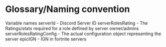# Glossary/Naming convention

Variable names
serverId - Discord Server ID
serverRolesRating - The Ratings/stats required for a role defined by server owner/admins
serverRolesRatingConfig - The actual configuration object representing the server
epicIGN - IGN in fortnite servers
